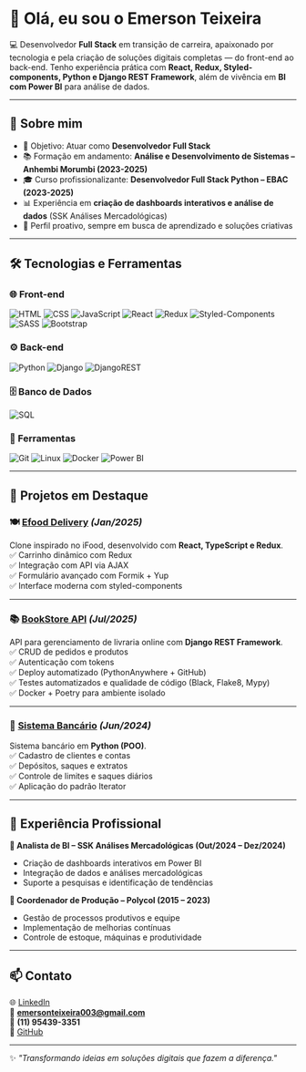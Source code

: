 # 👋 Olá, eu sou o Emerson Teixeira  

💻 Desenvolvedor **Full Stack** em transição de carreira, apaixonado por tecnologia e pela criação de soluções digitais completas — do front-end ao back-end. Tenho experiência prática com **React, Redux, Styled-components, Python e Django REST Framework**, além de vivência em **BI com Power BI** para análise de dados.  

---

## 🚀 Sobre mim
- 🎯 Objetivo: Atuar como **Desenvolvedor Full Stack**  
- 📚 Formação em andamento: **Análise e Desenvolvimento de Sistemas – Anhembi Morumbi (2023-2025)**  
- 🎓 Curso profissionalizante: **Desenvolvedor Full Stack Python – EBAC (2023-2025)**  
- 📊 Experiência em **criação de dashboards interativos e análise de dados** (SSK Análises Mercadológicas)  
- 🧩 Perfil proativo, sempre em busca de aprendizado e soluções criativas  

---

## 🛠️ Tecnologias e Ferramentas

### 🌐 Front-end
![HTML](https://img.shields.io/badge/HTML5-E34F26?style=for-the-badge&logo=html5&logoColor=white)
![CSS](https://img.shields.io/badge/CSS3-1572B6?style=for-the-badge&logo=css3&logoColor=white)
![JavaScript](https://img.shields.io/badge/JavaScript-F7DF1E?style=for-the-badge&logo=javascript&logoColor=black)
![React](https://img.shields.io/badge/React-20232A?style=for-the-badge&logo=react&logoColor=61DAFB)
![Redux](https://img.shields.io/badge/Redux-593D88?style=for-the-badge&logo=redux&logoColor=white)
![Styled-Components](https://img.shields.io/badge/styled--components-DB7093?style=for-the-badge&logo=styled-components&logoColor=white)
![SASS](https://img.shields.io/badge/SASS-CC6699?style=for-the-badge&logo=sass&logoColor=white)
![Bootstrap](https://img.shields.io/badge/Bootstrap-563D7C?style=for-the-badge&logo=bootstrap&logoColor=white)

### ⚙️ Back-end
![Python](https://img.shields.io/badge/Python-3776AB?style=for-the-badge&logo=python&logoColor=white)
![Django](https://img.shields.io/badge/Django-092E20?style=for-the-badge&logo=django&logoColor=white)
![DjangoREST](https://img.shields.io/badge/DRF-ff1709?style=for-the-badge&logo=django&logoColor=white)

### 🗄️ Banco de Dados
![SQL](https://img.shields.io/badge/SQL-003B57?style=for-the-badge&logo=mysql&logoColor=white)

### 🔧 Ferramentas
![Git](https://img.shields.io/badge/Git-F05032?style=for-the-badge&logo=git&logoColor=white)
![Linux](https://img.shields.io/badge/Linux-FCC624?style=for-the-badge&logo=linux&logoColor=black)
![Docker](https://img.shields.io/badge/Docker-2496ED?style=for-the-badge&logo=docker&logoColor=white)
![Power BI](https://img.shields.io/badge/Power_BI-F2C811?style=for-the-badge&logo=powerbi&logoColor=black)

---

## 📂 Projetos em Destaque  

### 🍽️ [Efood Delivery](https://github.com/emersonTSsantos/efood-delivery) *(Jan/2025)*  
Clone inspirado no iFood, desenvolvido com **React, TypeScript e Redux**.  
✅ Carrinho dinâmico com Redux  
✅ Integração com API via AJAX  
✅ Formulário avançado com Formik + Yup  
✅ Interface moderna com styled-components  

---

### 📚 [BookStore API](https://github.com/emersonTSsantos/bookstore-api) *(Jul/2025)*  
API para gerenciamento de livraria online com **Django REST Framework**.  
✅ CRUD de pedidos e produtos  
✅ Autenticação com tokens  
✅ Deploy automatizado (PythonAnywhere + GitHub)  
✅ Testes automatizados e qualidade de código (Black, Flake8, Mypy)  
✅ Docker + Poetry para ambiente isolado  

---

### 🏦 [Sistema Bancário](https://github.com/emersonTSsantos/sistema-bancario) *(Jun/2024)*  
Sistema bancário em **Python (POO)**.  
✅ Cadastro de clientes e contas  
✅ Depósitos, saques e extratos  
✅ Controle de limites e saques diários  
✅ Aplicação do padrão Iterator  

---

## 💼 Experiência Profissional  

**🔹 Analista de BI – SSK Análises Mercadológicas (Out/2024 – Dez/2024)**  
- Criação de dashboards interativos em Power BI  
- Integração de dados e análises mercadológicas  
- Suporte a pesquisas e identificação de tendências  

**🔹 Coordenador de Produção – Polycol (2015 – 2023)**  
- Gestão de processos produtivos e equipe  
- Implementação de melhorias contínuas  
- Controle de estoque, máquinas e produtividade  

---

## 📫 Contato  
🌐 [LinkedIn](https://www.linkedin.com/in/emersonTSsantos)  
📧 **emersonteixeira003@gmail.com**  
📱 **(11) 95439-3351**  
🐙 [GitHub](https://github.com/emersonTSsantos)  

---

✨ *"Transformando ideias em soluções digitais que fazem a diferença."*  

